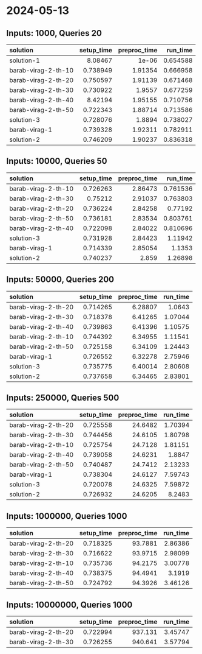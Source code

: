# 2024-05-13

## Inputs: 1000, Queries 20

| solution            |   setup_time |   preproc_time |   run_time |
|:--------------------|-------------:|---------------:|-----------:|
| solution-1          |     8.08467  |        1e-06   |   0.654588 |
| barab-virag-2-th-10 |     0.738949 |        1.91354 |   0.666958 |
| barab-virag-2-th-20 |     0.750597 |        1.91139 |   0.671468 |
| barab-virag-2-th-30 |     0.730922 |        1.9557  |   0.677259 |
| barab-virag-2-th-40 |     8.42194  |        1.95155 |   0.710756 |
| barab-virag-2-th-50 |     0.722343 |        1.88714 |   0.713586 |
| solution-3          |     0.728076 |        1.8894  |   0.738027 |
| barab-virag-1       |     0.739328 |        1.92311 |   0.782911 |
| solution-2          |     0.746209 |        1.90237 |   0.836318 |

## Inputs: 10000, Queries 50

| solution            |   setup_time |   preproc_time |   run_time |
|:--------------------|-------------:|---------------:|-----------:|
| barab-virag-2-th-10 |     0.726263 |        2.86473 |   0.761536 |
| barab-virag-2-th-30 |     0.75212  |        2.91037 |   0.763803 |
| barab-virag-2-th-20 |     0.736224 |        2.84258 |   0.77192  |
| barab-virag-2-th-50 |     0.736181 |        2.83534 |   0.803761 |
| barab-virag-2-th-40 |     0.722098 |        2.84022 |   0.810696 |
| solution-3          |     0.731928 |        2.84423 |   1.11942  |
| barab-virag-1       |     0.714339 |        2.85054 |   1.1353   |
| solution-2          |     0.740237 |        2.859   |   1.26898  |

## Inputs: 50000, Queries 200

| solution            |   setup_time |   preproc_time |   run_time |
|:--------------------|-------------:|---------------:|-----------:|
| barab-virag-2-th-20 |     0.714265 |        6.28807 |    1.0643  |
| barab-virag-2-th-30 |     0.718378 |        6.41265 |    1.07044 |
| barab-virag-2-th-40 |     0.739863 |        6.41396 |    1.10575 |
| barab-virag-2-th-10 |     0.744392 |        6.34955 |    1.11541 |
| barab-virag-2-th-50 |     0.725158 |        6.34109 |    1.24443 |
| barab-virag-1       |     0.726552 |        6.32278 |    2.75946 |
| solution-3          |     0.735775 |        6.40014 |    2.80608 |
| solution-2          |     0.737658 |        6.34465 |    2.83801 |

## Inputs: 250000, Queries 500

| solution            |   setup_time |   preproc_time |   run_time |
|:--------------------|-------------:|---------------:|-----------:|
| barab-virag-2-th-20 |     0.725558 |        24.6482 |    1.70394 |
| barab-virag-2-th-30 |     0.744456 |        24.6105 |    1.80798 |
| barab-virag-2-th-10 |     0.725754 |        24.7128 |    1.81151 |
| barab-virag-2-th-40 |     0.739058 |        24.6231 |    1.8847  |
| barab-virag-2-th-50 |     0.740487 |        24.7412 |    2.13233 |
| barab-virag-1       |     0.738304 |        24.6127 |    7.59743 |
| solution-3          |     0.720078 |        24.6325 |    7.59872 |
| solution-2          |     0.726932 |        24.6205 |    8.2483  |

## Inputs: 1000000, Queries 1000

| solution            |   setup_time |   preproc_time |   run_time |
|:--------------------|-------------:|---------------:|-----------:|
| barab-virag-2-th-20 |     0.718325 |        93.7881 |    2.86386 |
| barab-virag-2-th-30 |     0.716622 |        93.9715 |    2.98099 |
| barab-virag-2-th-10 |     0.735736 |        94.2175 |    3.00778 |
| barab-virag-2-th-40 |     0.738375 |        94.4941 |    3.1919  |
| barab-virag-2-th-50 |     0.724792 |        94.3926 |    3.46126 |

## Inputs: 10000000, Queries 1000

| solution            |   setup_time |   preproc_time |   run_time |
|:--------------------|-------------:|---------------:|-----------:|
| barab-virag-2-th-20 |     0.722994 |        937.131 |    3.45747 |
| barab-virag-2-th-30 |     0.726255 |        940.641 |    3.57794 |